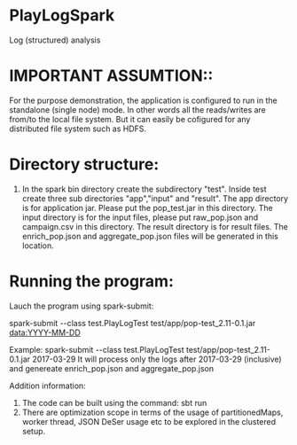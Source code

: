 # PlayLogSpark
 Log (structured) analysis


# IMPORTANT ASSUMTION::  
For the purpose demonstration, the application is configured to run in the standalone (single node) mode. In other words all the reads/writes are from/to the local file system. But it can easily be cofigured for any distributed file system such as HDFS.

# Directory structure:

1. In the spark bin directory create the subdirectory "test". Inside test create three sub directories "app","input" and "result".
   The app directory is for application jar. Please put the  pop_test.jar in this directory.
   The input directory is for the input files, please put raw_pop.json and campaign.csv in this directory.
   The result directory is for result files. The enrich_pop.json and aggregate_pop.json files will be generated in this location.

# Running the program:
Lauch the program using spark-submit:

 spark-submit --class test.PlayLogTest test/app/pop-test_2.11-0.1.jar <data:YYYY-MM-DD>

 Example: spark-submit --class test.PlayLogTest test/app/pop-test_2.11-0.1.jar 2017-03-29
 It will process only the logs after 2017-03-29 (inclusive) and genereate enrich_pop.json and aggregate_pop.json


Addition information:
1. The code can be built using the command:  sbt run
2. There are optimization scope in terms of the usage of partitionedMaps, worker thread, JSON DeSer usage etc to be explored in the clustered setup.




